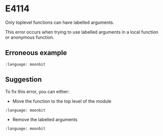 # E4114

Only toplevel functions can have labelled arguments.

This error occurs when trying to use labelled arguments in a local function or
anonymous function.

## Erroneous example

```{literalinclude} /sources/error_codes/E4114_error/top.mbt
:language: moonbit
```

## Suggestion

To fix this error, you can either:

- Move the function to the top level of the module

```{literalinclude} /sources/error_codes/E4114_fixed/top.mbt
:language: moonbit
```

- Remove the labelled arguments

```{literalinclude} /sources/error_codes/E4114_fixed/top_1.mbt
:language: moonbit
```
